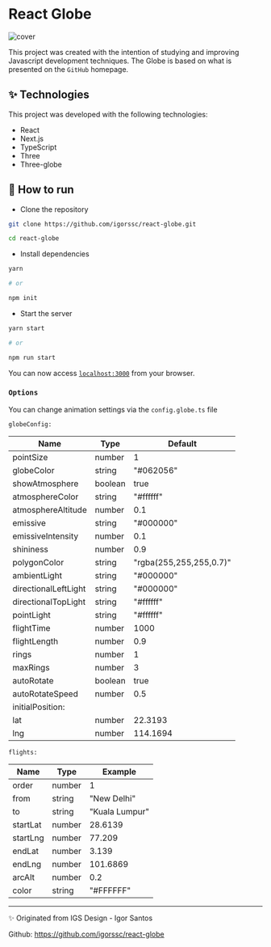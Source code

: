 # React Globe

![cover](https://user-images.githubusercontent.com/26682297/193670814-9fe9b358-a2d2-4c19-a310-b2588615ffb4.gif)

This project was created with the intention of studying and improving Javascript development techniques. The Globe is based on what is presented on the `GitHub` homepage.

## ✨ Technologies

This project was developed with the following technologies:

- React
- Next.js
- TypeScript
- Three
- Three-globe

## 🚀 How to run

- Clone the repository

```bash
git clone https://github.com/igorssc/react-globe.git

cd react-globe
```

- Install dependencies

```bash
yarn

# or

npm init
```

- Start the server

```bash
yarn start

# or

npm run start
```

You can now access [`localhost:3000`](http://localhost:3000) from your browser.

### `Options`

You can change animation settings via the `config.globe.ts` file

`globeConfig:`

| Name                 | Type    | Default                 |
| -------------------- | ------- | ----------------------- |
| pointSize            | number  | 1                       |
| globeColor           | string  | "#062056"               |
| showAtmosphere       | boolean | true                    |
| atmosphereColor      | string  | "#ffffff"               |
| atmosphereAltitude   | number  | 0.1                     |
| emissive             | string  | "#000000"               |
| emissiveIntensity    | number  | 0.1                     |
| shininess            | number  | 0.9                     |
| polygonColor         | string  | "rgba(255,255,255,0.7)" |
| ambientLight         | string  | "#000000"               |
| directionalLeftLight | string  | "#000000"               |
| directionalTopLight  | string  | "#ffffff"               |
| pointLight           | string  | "#ffffff"               |
| flightTime           | number  | 1000                    |
| flightLength         | number  | 0.9                     |
| rings                | number  | 1                       |
| maxRings             | number  | 3                       |
| autoRotate           | boolean | true                    |
| autoRotateSpeed      | number  | 0.5                     |
| initialPosition:     |         |                         |
| lat                  | number  | 22.3193                 |
| lng                  | number  | 114.1694                |

`flights:`

| Name     | Type   | Example        |
| -------- | ------ | -------------- |
| order    | number | 1              |
| from     | string | "New Delhi"    |
| to       | string | "Kuala Lumpur" |
| startLat | number | 28.6139        |
| startLng | number | 77.209         |
| endLat   | number | 3.139          |
| endLng   | number | 101.6869       |
| arcAlt   | number | 0.2            |
| color    | string | "#FFFFFF"      |

---

✨ Originated from IGS Design - Igor Santos

Github: https://github.com/igorssc/react-globe